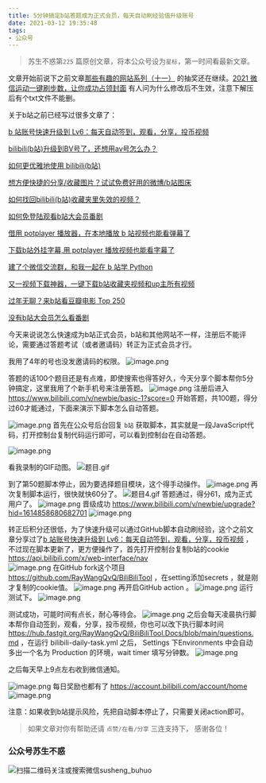 ```yaml
---
title: 5分钟搞定b站答题成为正式会员，每天自动刷经验值升级账号
date: 2021-03-12 19:35:48
tags:
- 公众号
---
```

> 苏生不惑第`225` 篇原创文章，将本公众号设为`星标`，第一时间看最新文章。

文章开始前说下之前文章[那些有趣的网站系列（十一）](https://mp.weixin.qq.com/s/0iIGO__gABCXVbZ8reXnsw) 的抽奖还在继续。[2021 微信运动一键刷步数，让你成功占领封面](https://mp.weixin.qq.com/s/5jx1A7VIHhd2Sve3mdRlFg) 有人问为什么修改后不生效，注意下解压后有个txt文件不能删。

关于b站之前已经写过很多文章了：

[b 站账号快速升级到 Lv6：每天自动签到，观看，分享，投币视频](https://mp.weixin.qq.com/s/Agh5EAgkd6__jq3J6CCNlA)

[bilibili(b站)升级到BV号了，还想用av号怎么办？](https://mp.weixin.qq.com/s/I3LR8ikHoX80WjaMCoMVlw)

[如何更优雅地使用 bilibili(b站)](https://mp.weixin.qq.com/s/a_lxHOQVA9RR_dYyzr56Gw)

[想方便快捷的分享/收藏图片？试试免费好用的微博/b站图床](https://mp.weixin.qq.com/s/sGToO710n2h5avFk8aRQEw)

[如何找回bilibili(b站)收藏夹里失效的视频？](https://mp.weixin.qq.com/s/i53iORP49o_4eRGGQEthsg)

[如何免登陆观看b站大会员番剧](https://mp.weixin.qq.com/s/UtfjurjQOCBFdxNhh-rFSA)

[借用 potplayer 播放器，在本地播放 b 站视频也能看弹幕了](https://mp.weixin.qq.com/s/tlV7G943bHP5WqZeuaOolw)

[下载b站外挂字幕,用 potplayer 播放视频也能看字幕了](https://mp.weixin.qq.com/s/qhyszeXXa_0c8DNWYswBhQ)

[建了个微信交流群，和我一起在 b 站学 Python](https://mp.weixin.qq.com/s/H30uEsRbMCqVuK3vL_Gwuw)

[又一视频下载神器，一键下载b站收藏夹视频和up主所有视频 ](https://mp.weixin.qq.com/s/ROms3FieXuHTTkHclRQhEg)

[过年无聊？来b站看豆瓣电影 Top 250](https://mp.weixin.qq.com/s/HrWi6_4h5LM1EHhZ4a3q3A)

[没有b站大会员怎么看番剧](https://mp.weixin.qq.com/s/Z_pk1b-Kg-UJKgBPmI_feA)

今天来说说怎么快速成为b站正式会员，b站和其他网站不一样，注册后不能评论，需要通过答题考试（或者邀请码）转正为正式会员才行。

我用了4年的号也没发邀请码的权限。
![image.png](https://upload-images.jianshu.io/upload_images/23152173-a390c297d3dc42c1.png?imageMogr2/auto-orient/strip%7CimageView2/2/w/1240)


答题的话100个题目还是有点难，即使搜索也得答好久，今天分享个脚本帮你5分钟搞定，这里我用了个新手机号来注册答题。
![image.png](https://upload-images.jianshu.io/upload_images/23152173-21194a02f3915ba7.png?imageMogr2/auto-orient/strip%7CimageView2/2/w/1240)
注册后进入 https://www.bilibili.com/v/newbie/basic-1?score=0  开始答题，共100题，得分过60才能通过，下面来演示下脚本怎么自动答题。

![image.png](https://upload-images.jianshu.io/upload_images/23152173-6e816e18791af1ea.png?imageMogr2/auto-orient/strip%7CimageView2/2/w/1240)
首先在公众号后台回复 `b站` 获取脚本，其实就是一段JavaScript代码，打开控制台复制代码运行即可，可以看到控制台在自动答题。

![image.png](https://upload-images.jianshu.io/upload_images/23152173-1796a8a38a622093.png?imageMogr2/auto-orient/strip%7CimageView2/2/w/1240)

看我录制的GIF动图。
![题目.gif](https://upload-images.jianshu.io/upload_images/23152173-4df6cdf73352cb92.gif?imageMogr2/auto-orient/strip)


到了第50题脚本停止，因为要选择题目模块，这个得手动操作。
![image.png](https://upload-images.jianshu.io/upload_images/23152173-64bcb63f43a22305.png?imageMogr2/auto-orient/strip%7CimageView2/2/w/1240)
再次复制脚本运行，很快就快60分了。
![题目4.gif](https://upload-images.jianshu.io/upload_images/23152173-b71737c8b904de40.gif?imageMogr2/auto-orient/strip)
答题通过，得分61，成为正式用户了。
![image.png](https://upload-images.jianshu.io/upload_images/23152173-c525a23855db6404.png?imageMogr2/auto-orient/strip%7CimageView2/2/w/1240)
晋级成功 https://www.bilibili.com/v/newbie/upgrade?hid=1614858680682701
![image.png](https://upload-images.jianshu.io/upload_images/23152173-1fb391226002cd1f.png?imageMogr2/auto-orient/strip%7CimageView2/2/w/1240)

转正后积分还很低，为了快速升级可以通过GitHub脚本自动刷经验，这个之前文章分享过了[b 站账号快速升级到 Lv6：每天自动签到，观看，分享，投币视频](https://mp.weixin.qq.com/s/Agh5EAgkd6__jq3J6CCNlA)  ，不过现在脚本更新了，更方便操作了，首先打开控制台复制b站的cookie https://api.bilibili.com/x/web-interface/nav  
![image.png](https://upload-images.jianshu.io/upload_images/23152173-8c5dd5f108907107.png?imageMogr2/auto-orient/strip%7CimageView2/2/w/1240)
在GitHub fork这个项目 https://github.com/RayWangQvQ/BiliBiliTool ，在setting添加secrets ，就是刚才复制的cookie值。
![image.png](https://upload-images.jianshu.io/upload_images/23152173-fb2ea57723828e22.png?imageMogr2/auto-orient/strip%7CimageView2/2/w/1240)
再开启GitHub action  。
![image.png](https://upload-images.jianshu.io/upload_images/23152173-b7c4753f713055df.png?imageMogr2/auto-orient/strip%7CimageView2/2/w/1240)
运行测试下。
![image.png](https://upload-images.jianshu.io/upload_images/23152173-cf7cc51006b268a3.png?imageMogr2/auto-orient/strip%7CimageView2/2/w/1240)
 
测试成功，可能时间有点长，耐心等待会。
![image.png](https://upload-images.jianshu.io/upload_images/23152173-49378384656d5ba7.png?imageMogr2/auto-orient/strip%7CimageView2/2/w/1240)
之后会每天凌晨执行脚本帮你自动签到，观看，分享，投币视频，你也可以改下执行脚本时间 https://hub.fastgit.org/RayWangQvQ/BiliBiliTool.Docs/blob/main/questions.md ，在运行 bilibili-daily-task.yml 之后， Settings 下Environments 中会自动多出一个名为 Production 的环境，wait timer 填写分钟数。
![image.png](https://upload-images.jianshu.io/upload_images/23152173-b9a937f779de9abb.png?imageMogr2/auto-orient/strip%7CimageView2/2/w/1240)

之后每天早上9点左右收到微信通知。

![image.png](https://upload-images.jianshu.io/upload_images/23152173-f9ee2dc2040ad8d2.png?imageMogr2/auto-orient/strip%7CimageView2/2/w/1240)
每日奖励也都有了 https://account.bilibili.com/account/home
![image.png](https://upload-images.jianshu.io/upload_images/23152173-b3e7ac5a28334b37.png?imageMogr2/auto-orient/strip%7CimageView2/2/w/1240)

注意：如果收到b站提示风险，先把自动脚本停止了，只需要关闭action即可。

>  如果文章对你有帮助还请 `点赞/在看/分享` 三连支持下， 感谢各位！

### 公众号苏生不惑
![扫描二维码关注或搜索微信susheng_buhuo](https://upload-images.jianshu.io/upload_images/23152173-61c280d775baf3e6.png?imageMogr2/auto-orient/strip%7CimageView2/2/w/1240)